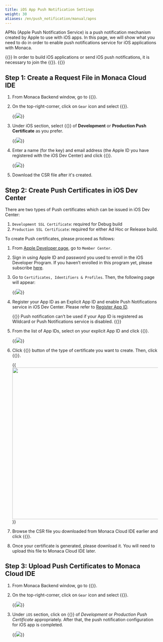 ```yaml
---
title: iOS App Push Notification Settings
weight: 30
aliases: /en/push_notification/manual/apns  
---
```


APNs (Apple Push Notification Service) is a push notification mechanism
created by Apple to use with iOS apps. In this page, we will show what
you need to do in order to enable push notifications service for iOS
applications with Monaca.

{{<note>}}
    In order to build iOS applications or send iOS push notifications, it is necessary to join the {{<link href="https://developer.apple.com/programs/" title="Apple Developer Program">}}.
{{</note>}}

## Step 1: Create a Request File in Monaca Cloud IDE

1.  From Monaca Backend window, go to {{<guilabel name="Push Notification">}}.

2.  On the top-right-corner, click on `Gear` icon and select {{<guilabel name="Push Configuration">}}.
    
    {{<img src="/images/backend/gcm/settings.png">}}

3.  Under iOS section, select {{<guilabel name="Generate Key and Make CSR">}} of **Development**
    or **Production Push Certificate** as you prefer.

    {{<img src="/images/backend/apns/ios_settings.png">}}

4.  Enter a name (for the key) and email address (the Apple ID you have
    registered with the iOS Dev Center) and click {{<guilabel name="Generate">}}.

    {{<img src="/images/backend/apns/3.png">}}

5.  Download the CSR file after it's created.

## Step 2: Create Push Certificates in iOS Dev Center

There are two types of Push certificates which can be issued in iOS Dev
Center:

1. `Development SSL Certificate`: required for Debug build
2. `Production SSL Certificate`: required for either Ad Hoc or Release build.

To create Push certificates, please proceed as follows:

1.  From [Apple Developer page](https://developer.apple.com/), go to `Member Center`.

2.  Sign in using Apple ID and password you used to enroll in the iOS
    Developer Program. If you haven’t enrolled in this program yet,
    please subscribe [here](https://developer.apple.com/programs/ios/).

3.  Go to `Certificates, Identifiers & Profiles`. Then, the following page will appear:

    {{<img src="/images/backend/apns/4.png">}}

4.  Register your App ID as an Explicit App ID and enable Push
    Notifications service in iOS Dev Center. Please refer to [Register App ID](/en/products_guide/monaca_ide/build/ios/build_ios/#register-app-id).

    {{<warning>}}
        Push notification can’t be used if your App ID is registered as Wildcard or Push Notifications service is disabled.
    {{</warning>}}

5.  From the list of App IDs, select on your explicit App ID and click {{<guilabel name="Edit">}}.

    {{<img src="/images/backend/apns/5.png">}}

6.  Click {{<guilabel name="Create Certificate">}} button of the type of certificate you want
    to create. Then, click {{<guilabel name="Continue">}}.

    {{<img src="/images/backend/apns/6.png" width="500">}}

7.  Browse the CSR file you downloaded from Monaca Cloud IDE earlier and
    click {{<guilabel name="Generate">}}.
8.  Once your certificate is generated, please download it. You will
    need to upload this file to Monaca Cloud IDE later.

## Step 3: Upload Push Certificates to Monaca Cloud IDE

1.  From Monaca Backend window, go to {{<guilabel name="Push Notification">}}.

2.  On the top-right-corner, click on `Gear` icon and select {{<guilabel name="Push Configuration">}}.
    
    {{<img src="/images/backend/gcm/settings.png">}}

3.  Under `iOS` section, click on {{<guilabel name="Upload">}} of *Development* or *Production Push Certificate* appropriately. After that, the push notification configuration for iOS app is completed.

    {{<img src="/images/backend/apns/7.png">}}

